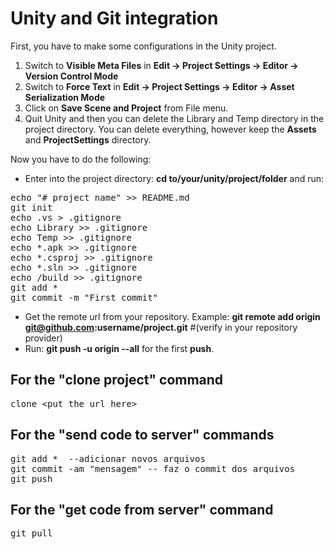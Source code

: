 # Unity and Git integration

First, you have to make some configurations in the Unity project.

1. Switch to **Visible Meta Files** in **Edit → Project Settings → Editor → Version Control Mode**
2. Switch to **Force Text** in **Edit → Project Settings → Editor → Asset Serialization Mode**
3. Click on **Save Scene and Project** from File menu.
4. Quit Unity and then you can delete the Library and Temp directory in the project directory. You can delete everything, however keep the **Assets** and **ProjectSettings** directory.

Now you have to do the following:

* Enter into the project directory: **cd to/your/unity/project/folder** and run: 
<pre>
echo "# project name" >> README.md
git init
echo .vs > .gitignore
echo Library >> .gitignore
echo Temp >> .gitignore
echo *.apk >> .gitignore
echo *.csproj >> .gitignore
echo *.sln >> .gitignore
echo /build >> .gitignore
git add *
git commit -m "First commit"
</pre>

* Get the remote url from your repository. Example: **git remote add origin git@github.com:username/project.git** #(verify in your repository provider)
* Run: **git push -u origin --all** for the first **push**.

## For the "clone project" command

<pre>
clone &lt;put the url here&gt;
</pre>

## For the "send code to server" commands
<pre>
git add *  --adicionar novos arquivos
git commit -am "mensagem" -- faz o commit dos arquivos
git push
</pre>

## For the "get code from server" command
<pre>
git pull
</pre>
